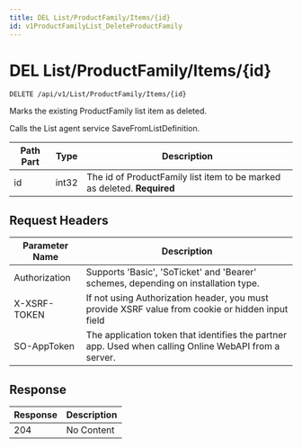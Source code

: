 ```yaml
---
title: DEL List/ProductFamily/Items/{id}
id: v1ProductFamilyList_DeleteProductFamily
---
```


# DEL List/ProductFamily/Items/{id}

```http
DELETE /api/v1/List/ProductFamily/Items/{id}
```

Marks the existing ProductFamily list item as deleted.

Calls the List agent service SaveFromListDefinition.




| Path Part | Type | Description |
|-----------|------|-------------|
| id | int32 | The id of ProductFamily list item to be marked as deleted. **Required** |



## Request Headers

| Parameter Name | Description |
|----------------|-------------|
| Authorization  | Supports 'Basic', 'SoTicket' and 'Bearer' schemes, depending on installation type. |
| X-XSRF-TOKEN   | If not using Authorization header, you must provide XSRF value from cookie or hidden input field |
| SO-AppToken | The application token that identifies the partner app. Used when calling Online WebAPI from a server. |


## Response


| Response | Description |
|----------------|-------------|
| 204 | No Content |